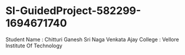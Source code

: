 # SI-GuidedProject-582299-1694671740

Student Name : Chitturi Ganesh Sri Naga Venkata Ajay
College : Vellore Institute Of Technology
